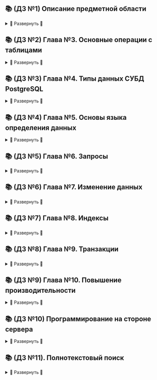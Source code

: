## 📚 (ДЗ №1) Описание предметной области 
<details>
<summary>🔽 Развернуть 🔽</summary>

### **Постановка задачи**

Подумать над выбором предметной области для выполнения финальной (экзаменационной) работы. Выбирайте предметную область, которая вам интересна и в которой вы разбираетесь или хотите разобраться.

Сделать краткое описание выбранной предметной области (1-2 страницы). Если описание получится более объемным, не беда. Ведь это описание затем войдет в финальный отчет.

Попытаться сформулировать требования к будущей базе данных.

### **Описание контекста работы**

**MAI STORE** - официальный интернет-магазин Московского авиационного института (МАИ). Маркетплейс реализует разработку дизайна и продажу фирменных товаров МАИ (мерча).

Производители мерча создали линейки продукции, подходящие совершенно разным людям, но все они безусловно объединены духом традиций МАИ. На сегодняшний день маркетплейсом выпущено уже 6 уникальных коллекций товаров, в том числе коллекция Priority, разработанная совместно с брендом Henderson. Основная целевая аудитория интернет-магазина - аббитуриенты, студенты, выпускники и преподаватели университета. 

**Автоматизированная информационная система для учета товаров интернет-магазина MAI STORE (АИС «MAI STORE»)** — это прикладное программное обеспечение, предназначенное для помощи сотрудникам интернет-магазина «MAI STORE» производить автоматическое внесение, редактирование и поиск информации о товарах, поставщиках, складах, производителях и поставщиков. 


Актуальность разработки системы определяется необходимостью автоматического хранения, вывода, изменения и удаления информации о товарах, продажи которых реализуются в интернет-магазине.  Наличие подобной системы дает возможность оперировать с имеющиеся информацией пользователям (сотрудникам интернет магазине), не владеющим технологиями и спецификой работы с базами данных.

Цели создания ИС «MAI STORE» можно представить в следующем виде:
1.	Обеспечение единой базы хранения информации о товарах в интернет-магазине «MAI STORE»;
2.	Оптимизация обработки сведений о товарах интернет-магазина «MAI STORE».

Для выполнения поставленных целей необходимо решить следующие задачи:
1.	Произвести анализ предметной области разрабатываемой системы. Под предметной областью будем понимать функционирование склада интернет-магазина.
2.	Спроектировать базу данных и отношения между сущностями в ней.
3.	Разработать дизайн пользовательского интерфейса.
4.	Реализовать подсистемы ввода, вывода данных, редактирования, учета данных, предусматривающих интерфейс работы пользователя с ними.

### **Описание предметной области: склад интернет-магазина**

**Интернет-магазин** – сайт, торгующий товарами в сети Интернет. Позволяет пользователям сформировать заказ на покупку, выбрать способ оплаты и доставки заказов в сети интернет.  Совокупность отобранных товаров, способ оплаты и доставки представляют собой законченный заказ, который оформляется на сайте путем сообщения минимально необходимой информации о покупателе. Информация о покупателе может храниться в базе данных магазина если бизнес-модель магазина рассчитана на повторные покупки, или же отправляться разово. В интернет-магазинах, рассчитанных на повторные покупки, также ведется отслеживание возвратов посетителя и история покупок. Часто при оформлении заказа предусматривается возможность сообщить некоторые дополнительные пожелания от покупателя продавцу.

Как правило, интернет-магазин реализует именно продажу брендовых товаров, некоторые маркетплейсы также берут на себя функцию разработки дизайна продукции. Для производства продукции юридическое лицо, представляющее интернет-магазин, заключает договор с производителями.  Под **производителями** понимаются юридические лица, осуществляющие производство продукции по заказам от клиентов.

Когда товар произведен, его необходимо доставить от места производства на склад интернет-магазина. Операцию транспортной перевозки осуществляют **поставщики** – юридические лица, реализующие функцию доставки товаров с производства на склад заказчика. 

**Склад** - помещение или группа помещений, закрепленных за юридическим лицом, представляющим интернет-магазин, в виде договора аренды или покупки, предназначенное для хранения товара.

На складе происходит движение материальных и информационных потоков. Первые представлены движением товара от производителя на склад или со склада к покупателям, а информационные потоки представлены документацией, необходимой для этих операций. 
Единицей операции перемещения товара является **поставка**. В процессе реализации поставки склад принимает и складирует готовую продукцию, эта операция сопровождается формированием юридическим документом, именнуемым **приходной накладной.**

Нужды сотрудников интернет-магазина в складском, торговом, бухгалтерском и налоговом учете должны поддерживаться невидимой посетителям частью интернет-магазина — бэк-офисом. В рамках бэк-офиса требуется вести учет поступающих и списываемых с хранения товаров, поставщиков и производителей, формировать накладные, а также производить операции добавления, редактирования и поиска информации о поступающих товарах, их производителях, поставщиках, складах и поставках. Для реализации этих функций необходимо наличие специализированной базы данных (БД). 

Из приведенного описания можно сделать вывод, что база данных склада интернет-магазина должна содержать следующие сущности:
* Производители
* Поставщики
* Поставки
* Товары (характеристики товара)
* Наличие товаров 
* Склады

Экономически и эргономически эффективной практикой создания интернет-магазинов является применение специализированных **информационных систем учета**, которые берут на себя реализацию операций с базой данных и управления материальными и информационными потоками в виде пользовательского интерфейса. 

Конечными пользователями информационной системы являются сотрудники, которые относятся к категории пользователей неосведомлённых в вопросах ведения, администрирования баз данных и поддержании их в актуальном состоянии. Пользователю таких систем должны быть предоставлены удобные интерфейсы взаимодействия с данными обо всех упомянутых ранее сущностях.

Для формирования требований к описанной базе данных и информационной системе в целом используем методологию описания прецедентов, которая заключается в описании и анализе типичных процессов, происходящих в рамках предметной области.

### **Список прецедентов**
На основе исследования предметной области можно выделить следующий список прецедентов:
o	Внесение информации о сущностях в базу данных
o	Редактирование информации о сущностях
o	Удаление информации о сущностях
o	Поиск информации о сущностях по заданным пользователем параметрам
o	Сортировка выводимой информации о сущностях по заданным пользователем параметрам

Приведем описание полученных прецедентов.

### **Описание прецедентов**

| Имя прецедента | **Внесение информации о сущностях в базу данных** |
| --- | --- |
| Исполнители | Сотрудник интернет-магазина |
| Описание | **Основной поток:** пользователь делает попытку добавить информацию об объекте (товаре, поставщике, поставке, складе, производителе) с помощью кнопку «Добавить» в отведенном для работы с определенной сущностью окне. Система открывает диалоговое окно для добавления объекта соответствующей сущности.Пользователь вводит обязательные и необязательные атрибуты объекта. После чего он нажимает кнопку «OK» для подтверждения операции добавления объекта в базу данных. <p>**Альтернативный поток:** если пользователь попытается добавить информацию о уже существующем объекте – выводится соответствующая ошибка. Если пользователь при добавлении информации об объекте не указывает его обязательные атрибуты – выводится соответствующее предупреждение об ошибке. </p>|
| Предусловия | Пользователь запустил программу. |
| Постусловия | В случае успешного выполнения операции добавления, будет сделана запись соответствующей добавляемой сущности в таблицу базы данных. |

| Имя прецедента | **Редактирование информации о сущностях в базе данных** |
| --- | --- |
| Исполнители | Сотрудник интернет-магазина |
| Описание | **Основной поток:** пользователь делает попытку изменить информацию об объекте (товаре, поставщике, поставке, складе, производителе) с помощью кнопку «Изменить» в отведенном для работы с определенной сущностью окне. Система определяет идентификатор записи, которая подлежит изменению и открывает диалоговое окно для изменения объекта соответствующей сущности. Пользователю выводится форма с текущими атрибутами объекта, которые он изменяет с помощью графического интерфейса. После чего он нажимает кнопку «OK» для подтверждения операции изменения объекта в базу данных. <p>**Альтернативный поток:** если измененная пользователем информация об объекте дублируется в базе данных - выводится соответствующая ошибка.Если пользователь при изменении информации об объекте не указывает его обязательные атрибуты – выводится соответствующее предупреждение об ошибке. </p>|
| Предусловия | Пользователь запустил программу. |
| Постусловия | В случае успешного выполнения операции изменения, будет обновлена запись соответствующей изменяемой сущности в таблице базы данных. |

| Имя прецедента | **Удаление информации о сущностях в базе данных** |
| --- | --- |
| Исполнители | Сотрудник интернет-магазина |
| Описание | **Основной поток:** пользователь делает попытку удалить информацию об объекте (товаре, поставщике, поставке, складе, производителе) с помощью кнопку «Удалить» в отведенном для работы с определенной сущностью окне. Система определяет идентификатор записи, которая подлежит удалению. Пользователю выводится предупредительное диалоговое окно для попытки удаления. После чего нажимает кнопку «OK» для подтверждения операции удаления объекта из базы данных. <p> **Альтернативный поток:** если удаляемая пользователем запись в базе данных принадлежит имеет ссылку на внешнюю дочернюю таблицу, то удаление записи является невозможным без предварительного удаления соответствующей записи в дочерней таблице – выводится соответствующее предупреждение об ошибке </p>|
| Предусловия | Пользователь запустил программу. |
| Постусловия | В случае успешного выполнения операции удаления, будет удалена запись соответствующей удаляемой сущности в таблице базы данных. |

| Имя прецедента | **Сортировка информации о сущностях в базе данных** |
| --- | --- |
| Исполнители | Сотрудник интернет-магазина |
| Описание | **Основной поток:** пользователь делает попытку сортировать информацию об объектах (товарах, поставщиках, поставках, складах, производителях) с помощью кнопку «Сортировать» в отведенном для работы с определенной сущностью окне. Для сортировки пользовать выбирает критерий сортировки – столбец таблицы. Система определяет заданный критерий и производит сортировку по нему и выводит отсортированную информацию в табличном представлении. <p> **Альтернативный поток:** отсутствует. |
| Предусловия | Пользователь запустил программу. Пользователь выбрал критерий сортировки – столбец таблицы, подлежащей сортировке. |
| Постусловия | В случае успешного выполнения операции сортировки исходная таблица сортируемой сущности будет отсортирована по заданному пользователем критерию. |

| Имя прецедента | **Поиск информации о сущностях в базе данных** |
| --- | --- |
| Исполнители | Сотрудник интернет-магазина |
| Описание | **Основной поток:** пользователь делает попытку поиска информации об объектах (товарах, поставщиках, поставках, складах, производителях) с помощью кнопку «Поиск» в отведенном для работы с определенной сущностью окне. Для поиска пользовать выбирает критерий поиска – столбец таблицы и вводим искомое значение в специально отведенном поле. Система определяет заданный критерий и производит поиск по полному совпадению в случае, если указанный критерий является числовым, и полному и частичному совпадению в случае, если указанный критерий является текстовым. Система выводит найденную информацию <p> **Альтернативный поток:** в случае отсутствия искомой информации система выводит пользователю пустую таблицу. </p>|
| Предусловия | Пользователь запустил программу. Пользователь выбрал критерий поиска – столбец таблицы, по которому будет производиться поиск. Пользователь указал искомое значение столбца, на основе которого будет производится поиск по полному или частичному совпадению |
| Постусловия | В случае успешного выполнения операции поиска исходная таблица фильтруемой сущности будет изменена на таблицу, содержащую только те записи, которые удовлетворяют условию полного или частичного совпадения с заданным пользователем значением. |

### **Концептуальная модель**
На основе описанния предметной области и прецедентов формируется первоначальная концептуальная модель предметной области:

<center> <img src=./images/концептуальная_модель_(V1).jpeg height=500, width=600> </center>


</details>

## 📚 (ДЗ №2) Глава №3. Основные операции с таблицами
<details>
<summary>🔽 Развернуть 🔽</summary>

### **Задание 1.**

Дан запрос:

```SQL
INSERT INTO aircrafts
VALUES ( 'SU9', 'Sukhoi SuperJet-100', 3000 );
```

Запрос выполняется с ошибкой:
```
ОШИБКА: повторяющееся значение ключа нарушает ограничение
уникальности "aircrafts_pkey"
ПОДРОБНОСТИ: Ключ "(aircraft_code)=(SU9)" уже существует.
```
Подумайте, почему появилось сообщение. 

>**Ответ:**
указанная операция не выполниться, так как атрибут `aircraft_code` в таблице `aircrafts`  является первичным ключем и по определению должен быть уникальным. Строка с индексом 'SU9' уже содержиться в таблице.

### **Задание 2.**

Самостоятельно напишите команду для выборки всех строк из таблицы aircrafts, чтобы строки были упорядочены по убыванию значения атрибута «Максимальная дальность полета, км» (range).

>**Ответ:** команда для выборки всех строк из таблицы `aircraft` с сортировкой по убыванию относительно атрибута range:
```SQL 
SELECT * 
  FROM bookingaircrafts 
  ORDER BY aircraft_code DESC;
```
**Результат запроса:**
```
 aircraft_code |        model        | range 
---------------+---------------------+-------
 SU9           | Sukhoi SuperJet-100 |  3500
 CR2           | Bombardier CRJ-200  |  2700
 CN1           | Cessna 208 Caravan  |  1200
 773           | Boeing 777-300      | 11100
 763           | Boeing 767-300      |  7900
 733           | Boeing 737-300      |  4200
 321           | Airbus A321-200     |  5600
 320           | Airbus A320-200     |  5700
 319           | Airbus A319-100     |  6700
```

### **Задание 3.**

Самостоятельно напишите команду UPDATE полностью, при
этом не забудьте, что увеличить дальность полета нужно только у одной модели — Sukhoi SuperJet, поэтому необходимо использовать условие WHERE. Затем с помощью команды SELECT проверьте полученный результат.

> Ответ: команда для увеличения значения `range` в два раза у модели `Sukhoi SuperJet-100` следующая:
```SQL 
UPDATE aircrafts SET range = range * 2
WHERE model = 'Sukhoi SuperJet-100';

SELECT range 
  FROM aircrafts 
 WHERE model = 'Sukhoi SuperJet-100';
```

### **Задание 4.**

Самостоятельно смоделируйте описанную ситуацию, подобрав условие, которому гарантированно не соответствует ни одна строка в таблице «Самолеты» (aircrafts).

> **Ответ:** пример SQL запроса на данной БД который не удалит не одной строки в таблице:
```SQL 
DELETE FROM aircrafts WHERE range < 0;
```
</details>

## 📚 (ДЗ №3) Глава №4. Типы данных СУБД PostgreSQL ##

<details>
<summary>🔽 Развернуть 🔽</summary>

### **Задание 2.**

> **Ответ:** создадим таблицу test_numetic и заполним ее числами numeric с различной точностью:

```SQL 
CREATE TABLE test_numeric( 
    measurement numeric,
    description text
);

INSERT INTO test_numeric 
VALUES (1234567890.0987654321, 'Точность 20 знаков, масштаб 10 знаков'),
       (1.5, 'Точность 2 знака, масштаб 1 знак' ),
       (0.12345678901234567890, 'Точность 21 знак, масштаб 20 знаков'),
       (1234567890, 'Точность 10 знаков, масштаб 0 знаков (целое число)');

SELECT * 
  FROM test_numeric;

DROP TABLE test_numeric;
```

**Результат запроса:**
```
      measurement       |                    description                     
------------------------+----------------------------------------------------
  1234567890.0987654321 | Точность 20 знаков, масштаб 10 знаков
                    1.5 | Точность 2 знака, масштаб 1 знак
 0.12345678901234567890 | Точность 21 знак, масштаб 20 знаков
             1234567890 | Точность 10 знаков, масштаб 0 знаков (целое число)

```

### **Задание 4.**

> **Ответ:** посмотрим поведение PostgreSQL на верхних границах допустимых значений типов real и double precision

```SQL
/* Границы типа double precision 1E-307 до 1E+308 с точностью 15. Для очень больших (на границе) принимается в расчет только первые 16 старших десятичных разрядов */

SELECT '1e+308'::double precision + '1e+89'::double precision = '1e+308'::double precision; 

-- True
-- В данном случае 17 старший разряд обрезается, поэтому числа считаются равными 

/* У типа real границы следующие 1E-37 до 1E+37, а точность 6 на них поведение идентично типу double precision */

SELECT '1e+38'::real + '1e+31'::real = '1e+38'::real; 

-- False 
-- В данном случае старший десятичный разряд  учитывается следовательно числа не равны

SELECT '1e+38'::real + '1e+30'::real = '1e+38'::real; 

-- True
-- В данном случае вторая единица не учитывается, поэтому числа будут считаться равными
```

### **Задание 8.**

> **Ответ:** создадим таблицу test_serial и поупражняемся в работе со столбцом типа series, являющимся первичным ключом.

```SQL 
CREATE TABLE test_serial( 
    PRIMARY KEY (id),

    id serial,
    name text    
);

INSERT INTO test_serial (name) 
VALUES ('Вишневая'); 
-- Для данной записи будет присвоено id=1, для следующего id=2
INSERT INTO test_serial (id, name) 
VALUES ( 2, 'Прохладная' ); 
-- В данном случае мы явным образом указываем id, при этом обновление последовательности для id не происходит, поэтому при добавлении следующей записи id по прежнему 2, что нарушает условие уникальности первичного ключа
INSERT INTO test_serial (name) 
VALUES ('Грушевая'); 
-- Ошибка, так как запись с id=2 уже существует, однако последовательность serial уже обновилась (обновление последовательности происходит раньше, чем проверка условия уникальности первичного ключа)
INSERT INTO test_serial (name) 
VALUES ('Грушевая'); 
-- Запрос выполняется успешно, так как последовательность обновилось несмотря на ошибку при прошлом запросе. Текущее значение последовательность id=3.
INSERT INTO test_serial (name) 
VALUES ('Зеленая'); 
--Запрос выполняется успешно. Текущий id=4.
DELETE 
  FROM test_serial 
 WHERE id = 4; 
--Удаляем строку с id=4, однако значение последовательности при этом остается неизменным.
INSERT INTO test_serial (name) 
VALUES ('Луговая'); 
-- Запрос выполняется успешно. Запись добавлена с id=5. 

SELECT * 
  FROM test_serial; 

DROP TABLE test_serial;
```

**Результат запроса:**
```
 id |    name    
----+------------
  1 | Вишневая
  2 | Прохладная
  3 | Грушевая
  5 | Луговая
```

### **Задание 12.**

>**Ответ:** поэкспериментируем с форматом даты в PostgreSQL (параметр datestyle) - используем традиционный стиль и региональный стиль German.

```SQL 
-- Запрос для установки формата в традиционный стиль
SET datestyle TO DEFAULT; 

-- Результат: 17.12.1997
SELECT '17.12.1997'::date; 


-- Ошибка так как вторым значением по формату даты DMY является месяц
SELECT '12.17.1997'::date; 

/*
Поменяем формат даты на 'German, MDY' и теперь данный запрос успешно выполниться
*/


-- Запрос для установки формата в региональный стиль
SET datestyle TO 'German, MDY'; 


-- Результат: 17.12.1997
SELECT '12.17.1997'::date; 


/* В качестве эксперимента повторим то же самое с форматом даты SQL*/

SET datestyle TO 'SQL, DMY';

-- Результат: 17/12/1997
SELECT '17/12/1997'::date; 

-- Ошибка
SELECT '12/17/1997'::date; 

-- Изменим формат даты SQL
SET datestyle TO 'SQL, MDY';

-- Теперь запрос отрабатывает без ошибок
SELECT '12/17/1997'::date; 

```

### **Задание 15.**

> **Ответ:** поэкспериментируем с форматированием метки времени в строку с помощью функции to_char:

```SQL 
-- Вывод в формате 'минута:секунда' (например, 47:29)
SELECT to_char(current_timestamp, 'mi:ss'); 
-- Вывод в формате 'номер дня в месяце' (например, 12)
SELECT to_char(current_timestamp, 'dd'); 
-- Вывод текущей даты в численном формате 'год-месяц-день' (например, 2022-10-12)
SELECT to_char(current_timestamp, 'yyyy-mm-dd'); 
-- Вывод текущей даты в численном формате 'год-месяц-день:число секунд с начала суток' (например, 2022-10-12:75005)
SELECT to_char( current_timestamp, 'yyyy-mm-dd:SSSS' );
-- Вывод текущей даты в численном формате 'год месяц(текстом) день' (например, 2022 OCTOBER 12)
SELECT to_char( current_timestamp, 'yyyy MONTHdd' ); 
```

### **Задание 21.**

> **Ответ:**: при добавлении интервала PostgreSQL учитывает различное число дней в месяцах, так, например, при добавлении к дате, соответствующей концу какого либо месяца, СУБД автоматически просматривает число дней в следующем месяце и, в случае если оно меньше, то в качестве результата запроса используется последнее число следующего месяца. Проверим это на примерах.

```SQL
/* Добавляем интервал в 1 месяц к 31 января. Февраль в 2016 году содержит 29 дней, поэтому результатом запроса является 29 февраля 2016 года.*/
SELECT to_char(('2016-01-31'::date + '1 mon'::interval) :: timestamp,   'yyyy-mm-dd') AS new_date;
```
**Результат запроса**:
```
      new_date       
---------------------
 2016-02-29 00:00:00
```

```SQL

/* Добавляем интервал в 1 месяц к 29 февраля. По итогу запроса должны получить дату 29 марта 2016 года.*/
SELECT to_char(('2016-02-29'::date + '1 mon'::interval) :: timestamp,   'yyyy-mm-dd') AS new_date;
```

**Результат запроса:**
```
      new_date       
---------------------
 2016-03-29 00:00:00
(1 row) */
```

### **Задание 30.**

> **Ответ:** поэкспериментируем с типом данных boolean и проверим достимые значения столбца этого типа на примере таблицы test_bool.

```SQL
CREATE TABLE test_bool( 
    a boolean,
    b text
);

/*  Допустимые boolean значения: 
      TRUE, true, 't', 'true', 'y', 'yes', 'on', '1'
      FALSE, false, 'f', 'false', 'n', 'no', 'off', '0'
*/

-- Запрос корректен: TRUE является ключевым словом типа boolean
INSERT INTO test_bool 
VALUES (TRUE, 'yes'); 

-- Запрос некорректен: токен yes не зарезервирован под boolean
INSERT INTO test_bool 
VALUES (yes, 'yes'); 

-- Запрос корректен: второй аргумент неявным образом преобразуется в строку
INSERT INTO test_bool 
VALUES ('yes', true); 

-- Запрос корректен: строка 'yes' зарезервирована под тип boolearn и неявным образом преобразуется в true, в свою очередь TRUE неявным образом преобразуется в строку
INSERT INTO test_bool 
VALUES ('yes', TRUE); 

-- Запрос корректен: строка '1' зарезервирована под тип boolearn и неявным образом преобразуется в true
INSERT INTO test_bool 
VALUES ('1', 'true'); 

-- Запрос некорректен: токен 1 не зарезервирован под boolean
INSERT INTO test_bool 
VALUES (1, 'true'); 

-- Запрос корректен: строка 't' зарезервирована под тип boolean и неявным образом преобразуется в true
INSERT INTO test_bool 
VALUES ('t', 'true'); 

-- Запрос некорректен: токен truth не зарезервирован под boolean
INSERT INTO test_bool 
VALUES ('t', truth); 

-- Запрос корректен: true неявным образом преобразуется в строку
INSERT INTO test_bool 
VALUES (true, true); 

-- Запрос корректен: конвертация любого числа, кроме 0, в boolean дает TRUE 
INSERT INTO test_bool 
VALUES (1::boolean, 'true'); 

-- Запрос корректен: аналогично предыдущему
INSERT INTO test_bool 
VALUES (111::boolean, 'true'); 

SELECT * 
  FROM test_bool;


DROP TABLE test_bool;
```

### **Задание 33.**

> **Ответ:** создадим таблицу pilots с полями pilot_name (имя пилота), schedule (раписание полетов) и meal(обеды). При этом столбцы schedule и meal будут является массивом чисел и двумерным тестовым массивом соответственно. Поэкспериментируем в работе с массивами, выполнив несколько запросов на выборку и обновление.

```SQL
CREATE TABLE pilots( 
    pilot_name text,
    schedule integer[],
    meal text[][]
);
/*Добавим строки в созданную таблицу:*/ 

INSERT INTO pilots 
VALUES( 'Ivan', '{ 1, 3, 5, 6, 7 }'::integer[],
        '{ 
            { "сосиска", "макароны", "кофе" }, 
            { "куриное филе", "пюре", "какао" }, 
            { "рагу", "сэндвич с семгой", "морс ягодный" }, 
            { "шарлотка яблочная", "гречка", "компот вишевый" }, 
            { "омлет с овощами", "бекон", "кофе" } 
        }'::text[][]
        ),
        ( 
        'Petr', '{ 1, 2, 5, 7 }'::integer[],
        '{ 
            { "котлета", "каша", "кофе" },
            { "куринная отбивная", "рис", "компот" },
            { "манная каша", "билины с мясом", "компот" },
            { "мясо запеченное", "пюре", "какао" } 
        }'::text[][]
        ),
        ( 
            'Pavel', '{ 2, 5 }'::integer[],
            '{ 
                { "сосиска", "каша", "кофе" },
                { "мясо запеченное", "пюре", "какао" }
            }'::text[][]
        ),
        ( 
            'Boris', '{ 3, 5, 6 }'::integer[],
            '{ 
                { "котлета", "каша", "чай" },
                { "куринная отбивная", "рис", "компот" },
                { "сосиска", "макароны", "кофе" }
            }'::text[][]
        );

SELECT * 
  FROM pilots;
```
**Результат запроса:**
```
 pilot_name |  schedule   |                      meal                                                                                     
 Ivan       | {1,3,5,6,7} | {{сосиска,макароны,кофе},
                            {"куриное филе",пюре,какао},
                            {рагу,"сэндвич с семгой","морс ягодный"},
                            {"шарлотка яблочная",гречка,"компот вишевый"},
                            {"омлет с овощами",бекон,кофе}}
 Petr       | {1,2,5,7}   | {{котлета,каша,кофе},
                            {"куринная отбивная",рис,компот},
                            {"манная каша","билины с мясом",компот},
                            {"мясо запеченное",пюре,какао}}
 Pavel      | {2,5}       | {{сосиска,каша,кофе},
                            {"мясо запеченное",пюре,какао}}
 Boris      | {3,5,6}     | {{котлета,каша,чай},
                            {"куринная отбивная",рис,компот},
                            {сосиска,макароны,кофе}}
```

Выведем имена пилотов которые в первый день их работы едят макароны или рис:

```SQL
SELECT pilot_name, meal
  FROM pilots 
 WHERE meal[1][1] IN('макароны','рис') 
    OR meal[1][2] IN('макароны','рис') 
    OR meal[1][3] IN('макароны','рис');
```
**Результат запроса:**
```
 pilot_name |                               meal                                                                                     
 Ivan       | {{сосиска,макароны,кофе},
                {"куриное филе",пюре,какао},
                {рагу,"сэндвич с семгой","морс ягодный"},
                {"шарлотка яблочная",гречка,"компот вишевый"},
                {"омлет с овощами",бекон,кофе}}
```

Изменим расписание полетов пилота Boris и его меню в первый день работы:

```SQL
UPDATE pilots 
   SET schedule[1] = 2, 
       meal[1][:] = '{"груша", "куриная грудка", "чай"}' :: text[]
 WHERE pilot_name='Boris';

SELECT * 
  FROM pilots 
 WHERE pilot_name='Boris';


DROP TABLE pilots;
```

**Результат запроса:**

```
 pilot_name | schedule |           meal                                           
 Boris      | {2,5,6}  | {{груша,"куриная грудка",чай},
                          {"куринная отбивная",рис,компот},
                          {сосиска,макароны,кофе}}
```

### **Задание 35.**

> **Ответ:** продемонстрируем функции для работы с JSON в PostreSQL из [документации](https://postgrespro.ru/docs/postgrespro/9.6/functions-json).

```SQL

/* Функция to_json() преобразует типы PostgreSQL в строку json*/
SELECT to_json('Hello world!'::text); 
/* 
       to_json       
---------------------
 "Hello world!"
(1 row)*/

SELECT to_json('{"sports": "хоккей", "trips": 5 }'::text); 
/* 
       to_json       
---------------------
 "{\"sports\": \"хоккей\", \"trips\": 5 }"
*/

/*Функция json_build_object() предназначена для построения json строки из кортежа формата (ключ_1, значение_1, ключ_2, значение_2,..., ключ_n, значение_n)*/
SELECT json_build_object('sports', 'хоккей', 'trips', 25); 
/* 
   json_build_object    
------------------------
 {"sports":"хоккей","trips":25}
*/

/* Функция json_object_keys() предназначена для получения ключей JSON строки */
SELECT json_object_keys('{"apple": 150, "banana": 25, "pineapple": 10}'); 
/*
 json_object_keys 
------------------
 apple
 banana
 pineapple
*/
```
</details>

## 📚 (ДЗ №4) Глава №5. Основы языка определения данных ##
<details>
<summary> 🔽 Развернуть 🔽 </summary>

Приведем запросы для создания таблиц "Студенты" (students) и "Успеваемость" (progress) , с которыми мы будем работать при выполнении заданий:

```SQL
/* Создаем таблицу для хранения данных о студентах students */
CREATE TABLE students( 
    PRIMARY KEY (record_book),

    record_book numeric(5) NOT NULL, -- номер зачетной книжки
    name        text       NOT NULL, -- ФИО студента
    doc_ser     numeric(4),          -- серия документа
    doc_num     numeric(6)           -- номер документа
);

/*Создаем таблицу для хранения данных об успеваемости студентов progress */
CREATE TABLE progress(
    FOREIGN KEY (record_book) 
     REFERENCES students (record_book)
      ON DELETE CASCADE
      ON UPDATE CASCADE 

    record_book numeric(5) NOT NULL, -- номер зачетной книжки
    subject     text       NOT NULL, -- название предмета 
    acad_year   text       NOT NULL, -- академический год
    term        numeric(1) NOT NULL  -- номера семестра
        CHECK  (term = 1 OR term = 2),
    mark        numeric(1) NOT NULL  -- оценка 
        CHECK (mark >= 2 AND mark <= 5) DEFAULT 5,
);
```


### **Задание 2.**

> **Ответ:** Посмотрим, какие ограничения уже наложены на атрибуты таблицы «Успеваемость» (progress). 

```
edu=# \d progress 

                             Таблица "public.progress"
   Столбец   |     Тип      | Правило сортировки | Допустимость NULL | По умолчанию 
-------------+--------------+--------------------+-------------------+--------------
 record_book | numeric(5,0) |                    | not null          | 
 subject     | text         |                    | not null          | 
 acad_year   | text         |                    | not null          | 
 term        | numeric(1,0) |                    | not null          | 
 mark        | numeric(1,0) |                    | not null          | 5
Ограничения-проверки:
    "progress_mark_check" CHECK (mark >= 2::numeric AND mark <= 5::numeric)
    "progress_term_check" CHECK (term = 1::numeric OR term = 2::numeric)
Ограничения внешнего ключа:
    "progress_record_book_fkey" FOREIGN KEY (record_book) REFERENCES students(record_book) ON UPDATE CASCADE ON DELETE CASCADE
```

Добавим в таблицу progress еще один атрибут — «Форма проверки знаний» (test_form), который можетпринимать только два значения: «экзамен» или «зачет». Тогда набор допустимых значений атрибута «Оценка» (mark) будет зависеть от того, экзамен или зачет предусмотрены по данной дисциплине. Если предусмотрен экзамен, тогда
допускаются значения 3, 4, 5, если зачет — тогда 0 (не зачтено) или 1 (зачтено).

```SQL
-- Добавим в таблицу progress колонку test_form
ALTER TABLE progress
 ADD COLUMN test_form text; 

-- А также дополнительное условие  
ALTER TABLE progress                         
  ADD CHECK ((test_form = 'экзамен' AND mark IN (3,4,5))
              OR 
             (test_form = 'зачет' AND mark IN (0, 1))
);
```

Проверим, как будет работать новое ограничение в модифицированной таблице progress. Для этого выполним команды INSERT, как удовлетворяющие
ограничению, так и нарушающие его.

```SQL
-- Добавим данные
INSERT INTO students 
     VALUES (24014, 'Rysistov A.V', 4524, 153335);
SELECT * FROM students;
-
-- Запись с экзаменом добавляется корректно 
INSERT INTO progress 
     VALUES (24014, 'Математический анализ', '2022-2023', 1, 5, 'экзамен'); 
SELECT * FROM progress;

/* Запись с зачетом добавляется с ошибкой, так как срабатывает проверка progress_mark_check, которое мы создавали при инициализации таблицы*/ 

INSERT INTO progress 
     VALUES (24014, 'Психология', '2021-2022', 1, 1, 'зачет'); 
/* ERROR:  new row for relation "progress" violates check constraint "progress_mark_check"*/

-- Удалим проверку progress_mark_check, так как ее полностью покрывает проверка test_form

ALTER TABLE     progress 
DROP CONSTRAINT progress_mark_check;

-- Произведем добавление данных повторно, чтобы удостовериться в том, что запрос отработает корректно

INSERT INTO progress 
     VALUES (24014, 'Психология', '2021-2022', 1, 1, 'зачет'); 
SELECT * FROM progress;
```

Добавим новое ограничение в таблицу progress на атрибут acad_year (академический год). Ограничим возможные значения столбца acad_year: теперь значения из этого столбца должны представлять собой два учебных года, написанных через дефис, причем возможные значения года лежат в диапазоне от 2000 до 2099 года включительно.

```SQL
-- Добавляем заявленную проверку
ALTER TABLE progress 
  ADD CHECK (acad_year ~ $$^20[0-9]{2}\-20[0-9]{2}$$); 

-- Протестируем установленное ограничение, добавив в таблицу корректные и некорректные примеры:
-- Корректный пример значения столбца acad_year:
INSERT INTO progress 
     VALUES (24014, 'Проектирование баз данных', '2021-2022', 1, 5, 'экзамен'); 
SELECT * FROM progress;

-- Некорректный пример значения столбца acad_year:
INSERT INTO progress 
    VALUES (24014, 'Управление IT-проектами', '2021--2022', 1, 1, 'зачет');
SELECT * FROM progress;
/*ERROR:  new row for relation "progress" violates check constraint "progress_acad_year_check"*/
```
Добавленное ограничение работает корректно. 


### **Задание 9.**

В таблице «Студенты» (students) есть текстовый атрибут name, на который наложено ограничение NOT NULL. Проверим, что будет, если при вводе новой строки в эту таблицу дать атрибуту name в качестве значения пустую строку.

```SQL
/* При добавлении пустых строчек в колонках типа text NOT NULL никаких ошибок не возникает 

Следующий запрос выполнится без ошибок и строка будет добавлена в таблицу:*/

INSERT INTO students 
     VALUES (83515, ' ', 5353, 98373); 
```

Исправим это, добавив ограничение на имя студента. 

```SQL
-- Удалим все записи из таблицы students, в которых имя является пустой строкой
DELETE * 
  FROM students 
 WHERE TRIM(name) = ''; 
-- Добавим новую проверку в таблицу
ALTER TABLE students 
  ADD CHECK (TRIM(name) <> '');

-- Попробуем произвести вставку. Теперь запрос выполнится с ошибкой.
INSERT INTO students 
     VALUES (83515, ' ', 5353, 98373);  
```

> Отметим, что такими же "слабыми местами" обладает и таблица progress, в которой также есть текстовые поля. Исправим этот недостаток, наложив ограничение на текстовые столбцы таблицы progress

```SQL
ALTER TABLE progress 
  ADD CHECK (TRIM(subject) <> '');
  ADD CHECK (TRIM(acad_year) <> '');
```

### **Задание 17.**
Подумаем, какие представления было бы целесообразно создать для нашей базы данных «Авиаперевозки». Необходимо учесть наличие различных групп пользователей, например: пилоты, диспетчеры, пассажиры, кассиры. Создайте представления и проверьте их в работе.

Создадим представление с вылетами из Москвы. Представление будет содержать следующие столбцы:
* номер рейса (flight_no);
* город отправления (departure_city)
* аэропорт отправления (departure_airport);
* город отправления (arrival_city)
* аэропорт прибытия (arrival_airport);
* время вылета по расписанию (scheduled_departure) 
* время посадки по расписанию (scheduled_arrival) 
* статус рейса (status)
* код самолета (aircraft_code)
* реальное время отправления (actual_departure)
* реальное время посадки (actual_arrival)

```SQL
CREATE OR REPLACE VIEW flights_from_Moscow AS 
    SELECT 
        temp.flight_no, 
        temp.departure_city,
        temp.departure_airport,
        aa.city as arrival_city,
        aa.airport_name as arrival_airport,        
        temp.scheduled_departure, 
        temp.scheduled_arrival, 
        temp.status, 
        temp.aircraft_code, 
        temp.actual_departure, 
        temp.actual_arrival 
      FROM (
        SELECT 
            f.flight_no, 
            a.airport_name as departure_airport, 
            f.arrival_airport, 
            a.city as departure_city,
            f.scheduled_departure, 
            f.scheduled_arrival, 
            f.status, 
            f.aircraft_code, 
            f.actual_departure, 
            f.actual_arrival 
          FROM 
            bookings.flights as f
                LEFT JOIN bookings.airports as a
                       ON f.departure_airport = a.airport_code
         WHERE a.city = 'Москва' 
    ) as temp
        LEFT JOIN bookings.airports as aa
            ON temp.arrival_airport = aa.airport_code;
```
Проверим полученное представление в действии. Выполним несколько запросов:

```SQL
-- Выберем первые 10 строк представления. Для экономии размера выводимой таблицы ограничим количество столбцов

SELECT flight_no,  departure_city, departure_airport, arrival_city, arrival_airport
FROM flights_from_Moscow
LIMIT 10;
```

**Результат запроса:**
```
 flight_no | departure_city | departure_airport |  arrival_city   | arrival_airport 
-----------+----------------+-------------------+-----------------+-----------------
 PG0405    | Москва         | Домодедово        | Санкт-Петербург | Пулково
 PG0404    | Москва         | Домодедово        | Санкт-Петербург | Пулково
 PG0405    | Москва         | Домодедово        | Санкт-Петербург | Пулково
 PG0402    | Москва         | Домодедово        | Санкт-Петербург | Пулково
 PG0405    | Москва         | Домодедово        | Санкт-Петербург | Пулково
 PG0404    | Москва         | Домодедово        | Санкт-Петербург | Пулково
 PG0403    | Москва         | Домодедово        | Санкт-Петербург | Пулково
 PG0402    | Москва         | Домодедово        | Санкт-Петербург | Пулково
 PG0405    | Москва         | Домодедово        | Санкт-Петербург | Пулково
 PG0402    | Москва         | Домодедово        | Санкт-Петербург | Пулково
```

Посчитаем количество рейсов из Москвы в Санкт-Петербург:

``` SQL
SELECT count(*)
  FROM flights_from_Moscow
 WHERE departure_city = 'Москва' AND arrival_city = 'Санкт-Петербург'

-- 732
```

Посчитаем количество вылетов из каждого московского аэропорта

```SQL
SELECT   count(*), departure_airport 
  FROM   flights_from_Moscow 
GROUP BY departure_airport;
```
**Результат запроса:**
```
 count | depature_airport 
-------+------------------
  1719 | Внуково
  2981 | Шереметьево
  3217 | Домодедово
```

### **Задание 18.**

Подумаем, какие еще таблицы было бы целесообразно дополнить столбцами типа json/jsonb. Вспомните, что, например, в таблице «Билеты» (tickets) уже есть столбец такого типа — contact_data. Выполните модификации таблиц и измените в них одну-две строки для проверки правильности ваших решений.

Добавим в таблицу bookings в качестве json поля  информамцию о периоде действия брони: начало действия брони и ее окончание

```SQL
-- Добавляем столбец booking_period в таблицу bookings
ALTER TABLE bookings.bookings 
 ADD COLUMN booking_period jsonb;

-- Обновим одну из строк таблицы:
UPDATE bookings.bookings
   SET booking_period = '{"booking_start": "06.10.2020", 
                          "booking_end": "16.10.2020"}'
 WHERE book_ref='000181';


SELECT * 
  FROM bookings.bookings 
 WHERE book_ref='000181';
```

**Результат запроса:**
```
 book_ref |       book_date        | total_amount |   booking_period
----------+------------------------+--------------+-------------------------------------------------------------
 000181   | 2016-10-08 12:28:00+03 |    131800.00 | {"booking_end": "16.10.2020", "booking_start": "06.10.2020"}
```
</details>

## 📚 (ДЗ №5) Глава №6. Запросы ##
<details>
<summary> 🔽 Развернуть 🔽 </summary>
Глава 6 (упражнения 2, 7, 9, 13, 19, 21, 23)

### **Задание 2.**

Этот запрос выбирает из таблицы «Билеты» (tickets) всех пассажиров с именами, состоящими из трех букв (в шаблоне присутствуют три символа «_»): 

```SQL
SELECT passenger_name
  FROM tickets
 WHERE passenger_name LIKE '___ %';
```

Предложите шаблон поиска в операторе LIKE для выбора из этой таблицы всех пассажиров с фамилиями, состоящими из пяти букв.

**Решение:**
```SQL
SELECT passenger_name
  FROM tickets
 WHERE passenger_name LIKE '% _____';
```
**Результаты запроса:**
```
passenger_name  
------------------
 ILYA POPOV
 VLADIMIR POPOV
 PAVEL GUSEV
 LEONID ORLOV
 EVGENIY GUSEV
 NIKOLAY FOMIN
 EKATERINA ILINA
 ANTON POPOV
 ARTEM BELOV
 VLADIMIR POPOV
 ALEKSEY ISAEV
 ...
```
Дополнительно подсчитаем количество имен, удовлетворяющих шаблону:
```SQL
SELECT count(passenger_name)
  FROM tickets
 WHERE passenger_name LIKE '% _____';
```
**Результаты запроса:**
```
 count 
-------
 14272
(1 row)
```

### **Задание 7**

Самые крупные самолеты в нашей авиакомпании — это Boeing 777-300. Выяснить, между какими парами городов они летают, поможет запрос: 

```SQL
SELECT DISTINCT departure_city, arrival_city
FROM routes r
     JOIN aircrafts a 
       ON r.aircraft_code = a.aircraft_code
WHERE a.model = 'Boeing 777-300'
ORDER BY 1;
```

Модифицируйте запрос таким образом, чтобы каждая пара городов была выведена только один раз

**Решение**:

```SQL
SELECT DISTINCT r.departure_city, r.arrival_city
FROM routes r
     JOIN routes rr 
       ON r.arrival_city = rr.departure_city
      AND rr.arrival_city = r.departure_city 
      AND r.arrival_city > rr.arrival_city
     JOIN aircrafts a ON r.aircraft_code = a.aircraft_code
WHERE a.model = 'Boeing 777-300'
ORDER BY 1;
```
**Результаты запроса:**
```
 departure_city | arrival_city
----------------+--------------
 Екатеринбург   | Москва
 Москва         | Новосибирск
 Москва         | Пермь
 Москва         | Сочи
(4 rows)
```

### **Задание 9.**

Для ответа на вопрос, сколько рейсов выполняется из Москвы в Санкт-Петербург, можно написать совсем простой запрос: 

```SQL
SELECT count(*)
FROM routes
WHERE departure_city = 'Москва'
AND arrival_city = 'Санкт-Петербург'
```

А с помощью какого запроса можно получить результат в таком виде?
```SQL
 departure_city |  arrival_city   | count
----------------+-----------------+-------
 Москва         | Санкт-Петербург |    12
```

**Решение:**
```SQL
SELECT departure_city, arrival_city, count(*)
  FROM routes
 WHERE departure_city = 'Москва'
   AND arrival_city = 'Санкт-Петербург'
GROUP BY departure_city, arrival_city;
```
**Результаты запроса:**
```
 departure_city |  arrival_city   | count
----------------+-----------------+-------
 Москва         | Санкт-Петербург |    12
(1 rows)
```

### **Задание 13**

Ответить на вопрос о том, каковы максимальные и минимальные цены билетов на все направления, может такой запрос: 

```SQL
SELECT
       f.departure_city,
       f.arrival_city,
       max(tf.amount),
       min(tf.amount)
  FROM flights_v f
       JOIN ticket_flights tf 
         ON f.flight_id = tf.flight_id
GROUP BY 1, 2
ORDER BY 1, 2;
```

А как выявить те направления, на которые не было продано ни одного билета?

**Решение:**

```SQL
SELECT
       f.departure_city,
       f.arrival_city,
       max(tf.amount),
       min(tf.amount)
FROM flights_v f
     LEFT JOIN ticket_flights tf 
            ON f.flight_id = tf.flight_id
GROUP BY 1, 2
ORDER BY 1, 2;
```

**Результаты запроса:**
```
      departure_city      |       arrival_city       |    max    |   min
--------------------------+--------------------------+-----------+----------
 Абакан                   | Архангельск              |           |
 Абакан                   | Грозный                  |           |
 Абакан                   | Кызыл                    |           |
 Абакан                   | Москва                   | 101000.00 | 33700.00
 Абакан                   | Новосибирск              |   5800.00 |  5800.00
 Абакан                   | Томск                    |   4900.00 |  4900.00
 Анадырь                  | Москва                   | 185300.00 | 61800.00
 Анадырь                  | Хабаровск                |  92200.00 | 30700.00
 Анапа                    | Белгород                 |  18900.00 |  6300.00
 Анапа                    | Москва                   |  36600.00 | 12200.00
```

### **Задание 19**

В разделе 6.4 мы использовали рекурсивный алгоритм в общем табличном выражении. Изучите этот пример, чтобы лучше понять работу рекурсивного алгоритма:

```SQL
WITH RECURSIVE ranges (min_sum, max_sum)
  AS (
    VALUES (0, 100000),
           (100000, 200000),
           (200000, 300000)
    UNION ALL
    SELECT min_sum + 100000, max_sum + 100000
    FROM ranges
    WHERE max_sum < ( 
      SELECT max( total_amount ) 
      FROM bookings 
    )
)
SELECT * FROM ranges;
```

#### **Задание 19.1**

Модифицируйте запрос, добавив в него столбец level (можно назвать его и iteration). Этот столбец должен содержать номер текущей итерации, поэтому нужно увеличивать его значение на единицу на каждом шаге. Не забудьте задать начальное значение для добавленного столбца в предложении VALUES.

**Решение:**
```SQL
WITH RECURSIVE ranges (min_sum, max_sum, level)
  AS (
    VALUES (0, 100000, 1),
           (100000, 200000, 1),
           (200000, 300000, 1)
    UNION ALL
    SELECT min_sum + 100000, max_sum + 100000, level + 1
    FROM ranges
    WHERE max_sum < ( 
      SELECT max( total_amount ) 
      FROM bookings 
      )
)
SELECT * FROM ranges;
```
**Результат выполнения запроса:**
```
 min_sum | max_sum | iter
---------+---------+------
       0 |  100000 |    1
  100000 |  200000 |    1
  200000 |  300000 |    1
  100000 |  200000 |    2
  200000 |  300000 |    2
  300000 |  400000 |    2
  200000 |  300000 |    3
  300000 |  400000 |    3
  400000 |  500000 |    3
  300000 |  400000 |    4
  400000 |  500000 |    4
  500000 |  600000 |    4
  400000 |  500000 |    5
  500000 |  600000 |    5
  600000 |  700000 |    5
```

#### **Задание 19.2**

Для завершения экспериментов замените UNION ALL на UNION и выполните запрос. Сравните этот результат с предыдущим, когда мы использовали UNION ALL.

```SQL
WITH RECURSIVE ranges (min_sum, max_sum)
  AS (
    VALUES (0, 100000),
           (100000, 200000),
           (200000, 300000)
    UNION
    SELECT min_sum + 100000, max_sum + 100000
    FROM ranges
    WHERE max_sum < ( 
      SELECT max( total_amount ) 
      FROM bookings 
    )
)
SELECT * FROM ranges;
```

**Результат выполнения запроса:**
```
 min_sum | max_sum
---------+---------
       0 |  100000
  100000 |  200000
  200000 |  300000
  300000 |  400000
  400000 |  500000
  500000 |  600000
  600000 |  700000
  700000 |  800000
  800000 |  900000
  900000 | 1000000
 1000000 | 1100000
 1100000 | 1200000
 1200000 | 1300000
(13 rows)
```

### **Задание 21**

В тексте главы был приведен запрос, выводящий список городов, в которые нет рейсов из Москвы.

```SQL
SELECT DISTINCT a.city
  FROM airports a
 WHERE NOT EXISTS (
          SELECT * FROM routes r
          WHERE r.departure_city = 'Москва'
          AND r.arrival_city = a.city
  )
      AND a.city <> 'Москва'
ORDER BY city;
```

Можно предложить другой вариант, в котором используется одна из операций над множествами строк: объединение, пересечение или разность.
Вместо знака «?» поставьте в приведенном ниже запросе нужное ключевое слово — UNION, INTERSECT или EXCEPT — и обоснуйте ваше решение.

```SQL
SELECT city
FROM airports
WHERE city <> 'Москва'
?
SELECT arrival_city
FROM routes
WHERE departure_city = 'Москва'
ORDER BY city;
```

**Решение:**

Так как нам требуется исключить города, в которых нет рейсов из Москвы, то мы воспользуемся оператором EXCEPT:

```SQL
(SELECT city
  FROM airports
 WHERE city <> 'Москва')
EXCEPT
(SELECT arrival_city
  FROM routes
 WHERE departure_city = 'Москва')
ORDER BY city;
```
Оператор UNION объединил бы в одну таблицу результат выборки всех городов за исключением Москвы и всех городов, в которые прилетают рейсы из Москвы. 

Оператор INTERSECT выдал бы список тех городов, в которые летают рейсы из Москвы.

### **Задание 22**

В тексте главы мы рассматривали такой запрос: получить перечень аэропортов в тех городах, в которых больше одного аэропорта.

```SQL
SELECT 
      aa.city, 
      aa.airport_code, 
      aa.airport_name
FROM (
    SELECT 
          city, 
          count(*)
    FROM airports
    GROUP BY city
    HAVING count(*) > 1
) AS a
JOIN airports AS aa 
  ON a.city = aa.city
ORDER BY aa.city, aa.airport_name;
```

Как вы думаете, обязательно ли наличие функции count в подзапросе в предложении SELECT или можно написать просто `SELECT city FROM airports`?
**Решение:**
> Нет, не обязательно, так как достаточно использовать функцию count() вместе с оператором HAVING. Результаты будут идентичны. Проверим это:

```SQL
SELECT 
      aa.city, 
      aa.airport_code, 
      aa.airport_name
FROM (
    SELECT city
    FROM bookings.airports
    GROUP BY city
    HAVING count(*) > 1
) AS a
JOIN bookings.airports AS aa 
  ON a.city = aa.city
ORDER BY aa.city, aa.airport_name;
```
**Результаты запроса:**
```
   city       | airport_code |    airport_name
--------------+--------------+---------------------
 Москва       | VKO          | Внуково
 Москва       | DME          | Домодедово
 Москва       | SVO          | Шереметьево
 Ульяновск    | ULV          | Баратаевка
 Ульяновск    | ULV          | Ульяновск-Восточный
```
Результат совпадает с результатом, получаемым первоначальным запросом.

### **Задание 23**

Предположим, что департамент развития нашей авиакомпании задался вопросом: каким будет общее число различных маршрутов, которые теоретически можно проложить между всеми городами? Если в каком-то городе имеется более одного аэропорта, то это учитывать не будем, т. е. маршрутом будем считать путь между городами, а не между аэропортами. Здесь мы используем соединение таблицы с самой собой на основе неравенства значений атрибутов.

```SQL
SELECT count( * )
FROM ( SELECT DISTINCT city FROM airports ) AS a1
JOIN ( SELECT DISTINCT city FROM airports ) AS a2
ON a1.city <> a2.city;
```

Перепишите этот запрос с общим табличным выражением.

**Решение:**

```SQL
WITH city_from AS ( 
    SELECT DISTINCT city 
    FROM airports 
)
SELECT count(*)
FROM city_from AS a1
    JOIN city_from AS a2
ON a1.city <> a2.city;
```

---

</details>

## 📚 (ДЗ №6) Глава №7. Изменение данных ##
<details>
<summary> 🔽 Развернуть 🔽 </summary>

Глава 7 (упражнения 1, 2, 4)

### **Задание 1**

Добавьте в определение таблицы aircrafts_log значение по умолчанию current_timestamp и соответствующим образом измените команды INSERT, приведенные в тексте главы.

```SQL
-- DROP TABLE aircrafts_log;
-- TRUNCATE TABLE aircrafts_tmp;
CREATE TEMP TABLE aircrafts_log AS
SELECT * FROM aircrafts WITH NO DATA;
ALTER TABLE aircrafts_log
ADD COLUMN log_timestamp TIMESTAMP DEFAULT (current_timestamp);
```
Изменим запрос на добавление новых строк в таблицу логов:
```SQL
WITH add_row AS( 
    INSERT INTO aircrafts_tmp
    SELECT * FROM aircrafts
    RETURNING *
)
INSERT INTO aircrafts_log
     SELECT 
           add_row.aircraft_code, 
           add_row.model, 
           add_row.range
      FROM add_row;

SELECT * FROM aircrafts_log
```
**Результат выполнения запроса:**


```
---------------+---------------------+-------+----------------------------
 773           | Boeing 777-300      | 11100 | 2022-11-06 23:09:54.005097
 763           | Boeing 767-300      |  7900 | 2022-11-06 23:09:54.005097
 320           | Airbus A320-200     |  5700 | 2022-11-06 23:09:54.005097
 321           | Airbus A321-200     |  5600 | 2022-11-06 23:09:54.005097
 319           | Airbus A319-100     |  6700 | 2022-11-06 23:09:54.005097
 733           | Boeing 737-300      |  4200 | 2022-11-06 23:09:54.005097
 CN1           | Cessna 208 Caravan  |  1200 | 2022-11-06 23:09:54.005097
 CR2           | Bombardier CRJ-200  |  2700 | 2022-11-06 23:09:54.005097
 SU9           | Sukhoi SuperJet-100 |  6000 | 2022-11-06 23:09:54.005097
(9 rows)
```

### **Задание 2** 

В предложении RETURNING можно указывать не только символ «∗», означающий выбор всех столбцов таблицы, но и более сложные выражения, сформированные на основе этих столбцов. В тексте главы мы копировали содержимое таблицы «Самолеты» в таблицу aircrafts_tmp, используя в предложении RETURNING именно «∗». Однако возможен и другой вариант запроса:

```SQL
WITH add_row AS
( INSERT INTO aircrafts_tmp
SELECT * FROM aircrafts
RETURNING aircraft_code, model, range,
current_timestamp, 'INSERT'
)
INSERT INTO aircrafts_log
SELECT ? FROM add_row;
```

Что нужно написать в этом запросе вместо вопросительного знака?

**Решение:**

Можно прописать *, чтобы добавить все содержимое таблицы add_row. 

```SQL
WITH add_row AS( 
    INSERT INTO aircrafts_tmp
         SELECT * 
           FROM aircrafts
    RETURNING 
        aircraft_code, model, 
        range, current_timestamp, 
        'INSERT'
)
INSERT INTO aircrafts_log
     SELECT * 
       FROM add_row;
```


### **Задание 4**

В тексте главы в предложениях ON CONFLICT команды INSERT мы использовали только выражения, состоящие из имени одного столбца.
Однако в таблице «Места» (seats) первичный ключ является составным и включает два столбца.
Напишите команду INSERT для вставки новой строки в эту таблицу и предусмотрите возможный конфликт добавляемой строки со строкой, уже имеющейся в таблице.
Сделайте два варианта предложения ON CONFLICT: первый — с использованием перечисления имен столбцов для проверки наличия дублирования, второй — с использованием предложения ON CONSTRAINT. Для того чтобы не изменить содержимое таблицы «Места», создайте ее копию и выполняйте все эти эксперименты с таблицей-копией.

**Решение:**
Для выполнения задания сделаем еще одну такую же таблицу

```SQL
CREATE TEMP TABLE seats_tmp AS 
SELECT * FROM SEATS;

ALTER TABLE seats_tmp
ADD PRIMARY KEY (aircraft_code, seat_no);
```
Выведем информацию о полученной таблице:
```
demo=# \d seats_tmp
                                  Таблица "pg_temp_3.seats_tmp"
     Столбец     |          Тип          | Правило сортировки | Допустимость NULL | По умолчанию
-----------------+-----------------------+--------------------+-------------------+
 aircraft_code   | character(3)          |                    | not null          |
 seat_no         | character varying(4)  |                    | not null          |
 fare_conditions | character varying(10) |                    |                   |
Индексы:
    "seats_tmp_pkey" PRIMARY KEY, btree (aircraft_code, seat_no)
```
Реализуем добавление новых строк с конфликтом. Первый вариант - ничего не делать при попытке добавить строки с существующими первичными ключами.
```SQL
INSERT INTO seats_tmp
     SELECT aircraft_code, 
            seat_no, 
            fare_conditions
       FROM seats 
         ON CONFLICT 
         DO NOTHING;
```
Второй вариант - обновить значения строк.
```SQL
INSERT INTO seats_tmp
     VALUES (319, '2C', 'Business')
         ON CONFLICT 
         ON CONSTRAINT seats_tmp_pkey
         DO UPDATE SET 
            aircraft_code = excluded.aircraft_code, 
            seat_no = excluded.seat_no
      RETURNING *;
SELECT * 
  FROM seats_tmp 
 WHERE aircraft_code = '319' 
       AND seat_no = '2C';
```
**Результат выполнения запроса:**
```
 aircraft_code | seat_no | fare_conditions
---------------+---------+-----------------
 319           | 2A      | Business
(1 rows)
```

---

</details>

## 📚 (ДЗ №7) Глава №8. Индексы ##

<details>
<summary> 🔽 Развернуть 🔽 </summary>

Глава 8 (упражнения 1, 3)

### **Задание 1**

Предположим, что для какой-то таблицы создан уникальный индекс по двум столбцам: column1 и column2. В таблице есть строка, у которой значение атрибута column1 равно ABC, а значение атрибута column2 - NULL. Мы решили добавить в таблицу еще одну строку с такими же значениями ключевых атрибутов, т.е. column1 - ABC, а column2 - NULL.

Как вы думаете, будет ли операция вставки новой строки успешной или завершится с ошибкой? Объясните ваше решение.

**Решение:**

Описанная в задании операция завершится ошибкой, по причине того, что нулевые значения (NULL) не будут распознаны как соответствующие каким либо существующим значениям.

### **Задание 3**

Обратимся к таблице «Перелеты» (ticket_flights). В ней имеется столбец «Класс обслуживания» (fare_conditions), который отличается от остальных тем, что в нем могут присутствовать лишь три различных значения: Comfort, Business и Economy. 

Выполните запросы, подсчитывающие количество строк, в которых атрибут fare_conditions принимает одно из трех возможных значений. Каждый из запросов выполните три-четыре раза, поскольку время может немного изменяться, и подсчитайте среднее время.

```SQL
SELECT count( * )
FROM ticket_flights
WHERE fare_conditions = 'Comfort';
```
В результате выполнения запроса получаем 17291. Произведем несколько запусков запроса:
1.	76 мс
2.	63 мс
3.	57 мс
4.	56 мс
5.  57 мс

Среднее время по 5 измерениям: 61.8 мс

```SQL
SELECT count( * )
FROM ticket_flights
WHERE fare_conditions = 'Business';
```
В результате выполнения запроса получаем 107642, время выполнения:
1.	56 мс
2.	53 мс
3.	58 мс
4.	54 мс
5.  55 мс

Среднее время по 5 измерениям: 55.2 мс
```SQL
SELECT count( * )
FROM ticket_flights
WHERE fare_conditions = 'Economy';
```

В результате выполнения запроса получает 920793, время выполнения:
1.	63 мс
2.	59 мс
3.	63 мс
4.	67 мс
5.  59 мс

Среднее время по 5 измерениям: 62.2 мс

Создадим индекс к полю fare_conditions.

```SQL
CREATE INDEX
ON ticket_flights ( fare_conditions );
```

Проделаем те же эксперименты с таблицей ticket_flights. Будет ли различаться среднее время выполнения запросов для различных значений атрибута fare_conditions? Почему это имеет место?

```SQL
SELECT count( * )
FROM ticket_flights
WHERE fare_conditions = 'Comfort';
```
В результате выполнения запроса получаем 17291. Произведем несколько запусков запроса:
1.	3 мс
2.	3 мс
3.	2 мс
4.	2 мс
5.  3 мс

Среднее время по 5 измерениям: 2.6 мс
```
SELECT count( * )
FROM ticket_flights
WHERE fare_conditions = 'Business';
```

В результате выполнения запроса получаем 107642, время выполнения:
1.	9 мс
2.	8 мс
3.	8 мс
4.	6 мс
5.  7 мс
Среднее время по 5 измерениям: 7.6 мс

```SQL
SELECT count( * )
FROM ticket_flights
WHERE fare_conditions = 'Economy';
```

В результате выполнения запроса получаем 920793, время выполнения:
1.	40 мс
2.	68 мс
3.	43 мс
4.	40 мс
5.  43 мс

Среднее время выполнения по 5 наблюдениям: 46.8 мс

**Вывод:**
Время для выборки по условиям `fare_conditions = Comfort` и `fare_conditions = Business` при добавлении индекса  сократилось более чем в 10 раз. 
Однако но время для выборки по условию `fare_conditions = Economy` сократилось лишь в 1.3 раза. 

Это может быть связано с тем, что записей, соответствующих Economy (полетов эконом-класса) значительно больше, чем строк, соответствующих другим категориям. Если быть точнее, то более 88% записей в таблице ticket_flights соответствуют эконом-классу.

Таким образом, индекс имеет преимущество только при выборе небольшой части от общего числа строк в таблице.

---

</details>

## 📚 (ДЗ №8) Глава №9. Транзакции ##
<details>
<summary> 🔽 Развернуть 🔽 </summary>

---

Глава 9 (упражнения 2, 3)

### **Задание 2**

Модифицируйте сценарий выполнения транзакций: в первой транзакции вместо фиксации изменений выполните их отмену с помощью команды ROLLBACK и посмотрите, будет ли удалена строка и какая конкретно.

```SQL
DELETE 
  FROM aircrafts_tmp 
  WHERE range < 2000;

SELECT * 
  FROM aircrafts_tmp;
```

**Решение:**
```SQL
DELETE 
  FROM aircrafts_tmp 
 WHERE range < 2000;
-- DELETE 1

SELECT * 
  FROM aircrafts_tmp;
```

**Результат выполнения запроса:**
```
 aircraft_code |        model        | range
---------------+---------------------+-------
 773           | Boeing 777-300      | 11100
 763           | Boeing 767-300      |  7900
 SU9           | Sukhoi SuperJet-100 |  3000
 320           | Airbus A320-200     |  5700
 321           | Airbus A321-200     |  5600
 319           | Airbus A319-100     |  6700
 733           | Boeing 737-300      |  4200
 CR2           | Bombardier CRJ-200  |  2700
 773           | Boeing 777-300      | 11100
 763           | Boeing 767-300      |  7900
 320           | Airbus A320-200     |  5700
 321           | Airbus A321-200     |  5600
 319           | Airbus A319-100     |  6700
 733           | Boeing 737-300      |  4200
 CR2           | Bombardier CRJ-200  |  2700
 SU9           | Sukhoi SuperJet-100 |  6000
(16 rows)
```

**Вывод:**
> Изменения, проведенные в первой транзакции не зафиксировались, и вторая транзакция произошла независимо от первой. Поэтому была удалена строка, подходящая условию `range < 2000`, которая была в изначальном состоянии таблицы. 

### **Задение 3**

Когда говорят о таком феномене, как потерянное обновление, то зачастую в качестве примера приводится операция UPDATE, в которой значение какого-то атрибута изменяется с применением одного из действий арифметики. Например: 

```SQL
UPDATE aircrafts_tmp 
   SET range = range + 200 
 WHERE aircraft_code = 'CR2';
```

При выполнении двух и более подобных обновлений в рамках параллельных транзакций, использующих, например, уровень изоляции Read Committed, будут учтены все такие изменения (что и было показано в тексте главы). Очевидно, что потерянного обновления не происходит. Предположим, что в одной транзакции будет просто присваиваться новое значение.

Очевидно, что сохранится только одно из значений атрибута range. Можно ли говорить, что в такой ситуации имеет место потерянное обновление? Если оно имеет место, то что можно предпринять для его недопущения? Обоснуйте ваш ответ.

**Решение:**
> С точки зрения пользовательской стороны приложения, потерянные обновления происходят. Это эквивалентно последовательным транзакциям. 

Для избежания потерь следует использовать более высокий уровень изоляции.

---

</details>

## 📚 (ДЗ №9) Глава №10. Повышение производительности ##
<details>
<summary> 🔽 Развернуть 🔽 </summary>

---

Глава 10 (упражнения 3, 6, 8)

### **Задание 3**

Самостоятельно выполните команду EXPLAIN для запроса, содержащего общее табличное выражение (CTE). Посмотрите, на каком уровне находится узел плана, отвечающий за это выражение, как он оформляется. Учтите, что общие табличные выражения всегда материализуются, т. е. вычисляются однократно и результат их вычисления сохраняется в памяти, а затем все последующие обращения в рамках запроса направляются уже к этому материализованному результату.

```SQL
EXPLAIN
WITH city_from AS ( 
    SELECT DISTINCT city 
    FROM airports 
)
SELECT count(*)
FROM city_from AS a1
    JOIN city_from AS a2
ON a1.city <> a2.city;
```
**Результат выполнения запроса:**
```
                               QUERY PLAN
-------------------------------------------------------------------------
 Aggregate  (cost=262.11..262.12 rows=1 width=8)
   CTE a
     ->  HashAggregate  (cost=3.30..4.31 rows=101 width=17)
           Group Key: airports.city
           ->  Seq Scan on airports  (cost=0.00..3.04 rows=104 width=17)
   ->  Nested Loop  (cost=0.00..232.55 rows=10100 width=0)
         Join Filter: (a1.city <> a2.city)
         ->  CTE Scan on a a1  (cost=0.00..2.02 rows=101 width=32)
         ->  CTE Scan on a a2  (cost=0.00..2.02 rows=101 width=32)
```

### **Задание 6**

Выполните команду EXPLAIN для запроса, в котором использована какая-нибудь из оконных функций. Найдите в плане выполнения запроса узел с именем WindowAgg. Попробуйте объяснить, почему он занимает именно этот уровень в плане.

**Решение:**
```SQL
EXPLAIN
SELECT airport_name,
       city,
       round( latitude::numeric, 2 ) AS ltd,
       timezone,
       rank() OVER (
          PARTITION BY timezone
          ORDER BY latitude DESC
       )
FROM airports
WHERE timezone IN ( 'Asia/Irkutsk', 'Asia/Krasnoyarsk' )
ORDER BY timezone, rank;
```
**Результат выполнения запроса:**
```
                                            QUERY PLAN
---------------------------------------------------------------------------------------------------
 Sort  (cost=4.11..4.14 rows=13 width=97)
   Sort Key: timezone, (rank() OVER (?))
    ->  WindowAgg  (cost=3.54..3.87 rows=13 width=97)
      ->  Sort  (cost=3.54..3.57 rows=13 width=57)
          Sort Key: timezone, latitude DESC
          ->  Seq Scan on airports  (cost=0.00..3.30 rows=13 width=57)
            Filter: (timezone = ANY ('{Asia/Irkutsk,Asia/Krasnoyarsk}'::text[]))
```

### **Задание 8**

Замена коррелированного подзапроса соединением таблиц является одним из способов повышения производительности. Предположим, что мы задались вопросом: сколько маршрутов обслуживают самолеты каждого типа? При этом нужно учитывать, что может иметь место такая ситуация, когда самолеты какого-либо типа не обслуживают ни одного маршрута. Поэтому необходимо использовать не только представление «Маршруты» (routes), но и таблицу «Самолеты» (aircrafts). Это первый вариант запроса, в нем используется коррелированный подзапрос. 

```SQL
EXPLAIN ANALYZE 
SELECT f.flight_id, avg(tf.amount)
FROM flights_v f
  LEFT OUTER JOIN ticket_flights tf 
               ON f.flight_id = tf.flight_id
WHERE f.flight_id<100
GROUP BY 1
ORDER BY 1;
```

**Результат выполнения запроса:**
```
                                                                           QUERY PLAN
----------------------------------------------------------------------------------------------------------------------------------------------------------------
GroupAggregate  (cost=22308.36..22333.04 rows=99 width=36) (actual time=105.340..105.861 rows=99 loops=1)
  Group Key: f.flight_id
  ->  Sort  (cost=22308.36..22316.18 rows=3126 width=10) (actual time=105.324..105.456 rows=3988 loops=1)
        Sort Key: f.flight_id
        Sort Method: quicksort  Memory: 283kB
        ->  Nested Loop  (cost=12.56..22126.89 rows=3126 width=10) (actual time=0.743..104.828 rows=3988 loops=1)
              ->  Nested Loop  (cost=12.41..22028.40 rows=3126 width=14) (actual time=0.738..103.839 rows=3988 loops=1)
                    ->  Hash Right Join  (cost=12.26..21929.91 rows=3126 width=18) (actual time=0.728..102.815 rows=3988 loops=1)
                          Hash Cond: (tf.flight_id = f.flight_id)  Hash Cond: (tf.flight_id = f.flight_id)
                          ->  Seq Scan on ticket_flights tf  (cost=0.00..19172.26 rows=1045726 width=10) (actual time=0.007..43.244 rows=1045726 loops=1)
                          ->  Hash  (cost=11.02..11.02 rows=99 width=12) (actual time=0.032..0.032 rows=99 loops=1)
                                Buckets: 1024  Batches: 1  Memory Usage: 13kB
                                ->  Index Scan using flights_pkey on flights f  (cost=0.29..11.02 rows=99 width=12) (actual time=0.007..0.020 rows=99 loops=1)
                                      Index Cond: (flight_id < 100)                    ->  Memoize  (cost=0.15..0.33 rows=1 width=4) (actual time=0.000..0.000 rows=1 loops=3988)
                          Cache Key: f.departure_airport
                          Hits: 3987  Misses: 1  Evictions: 0  Overflows: 0  Memory Usage: 1kB
                          ->  Index Only Scan using airports_pkey on airports dep  (cost=0.14..0.32 rows=1 width=4) (actual time=0.007..0.007 rows=1 loops=1)
                                Index Cond: (airport_code = f.departure_airport)
                                Heap Fetches: 1Memoize  (cost=0.15..0.33 rows=1 width=4) (actual time=0.000..0.000 rows=1 loops=3988)
                    Cache Key: f.arrival_airport
                    Hits: 3987  Misses: 1  Evictions: 0  Overflows: 0  Memory Usage: 1kB
                    ->  Index Only Scan using airports_pkey on airports arr  (cost=0.14..0.32 rows=1 width=4) (actual time=0.003..0.003 rows=1 loops=1)
                          Index Cond: (airport_code = f.arrival_airport)
                          Heap Fetches: 1
Planning Time: 0.683 ms
Execution Time: 105.936 ms
```

А в этом варианте коррелированный подзапрос раскрыт и заменен внешним соединением:

```SQL
EXPLAIN ANALYZE 
SELECT f.flight_id, 
       (
        SELECT avg(tf.amount)
        FROM ticket_flights tf
        WHERE f.flight_id = tf.flight_id
        )
FROM flights_v f 
WHERE f.flight_id<100
GROUP BY 1
ORDER BY 1;
```
**Результат выполнения запроса:**
```
                                                                     QUERY PLAN
----------------------------------------------------------------------------------------------------------------------------------------------------
Group  (cost=0.59..2156946.84 rows=99 width=36) (actual time=61.092..5852.073 rows=99 loops=1)
  Group Key: f.flight_id
  ->  Nested Loop  (cost=0.59..57.10 rows=99 width=4) (actual time=0.024..1.009 rows=99 loops=1)
        ->  Nested Loop  (cost=0.44..34.06 rows=99 width=8) (actual time=0.018..0.779 rows=99 loops=1)
              ->  Index Scan using flights_pkey on flights f  (cost=0.29..11.02 rows=99 width=12) (actual time=0.008..0.300 rows=99 loops=1)
                    Index Cond: (flight_id < 100)
            ->  Memoize  (cost=0.15..0.33 rows=1 width=4) (actual time=0.003..0.003 rows=1 loops=99)
                    Cache Key: f.departure_airport
                    Hits: 98  Misses: 1  Evictions: 0  Overflows: 0  Memory Usage: 1kB
                    ->  Index Only Scan using airports_pkey on airports dep  (cost=0.14..0.32 rows=1 width=4) (actual time=0.006..0.007 rows=1 loops=1)
                          Index Cond: (airport_code = f.departure_airport)
                          Heap Fetches: 1
    ->  Memoize  (cost=0.15..0.33 rows=1 width=4) (actual time=0.001..0.001 rows=1 loops=99)
              Cache Key: f.arrival_airport
              Hits: 98  Misses: 1  Evictions: 0  Overflows: 0  Memory Usage: 1kB
              ->  Index Only Scan using airports_pkey on airports arr  (cost=0.14..0.32 rows=1 width=4) (actual time=0.005..0.005 rows=1 loops=1)
                    Index Cond: (airport_code = f.arrival_airport)
                    Heap Fetches: 1
SubPlan 1
    ->  Aggregate  (cost=21786.75..21786.76 rows=1 width=32) (actual time=59.097..59.097 rows=1 loops=99)
          ->  Seq Scan on ticket_flights tf  (cost=0.00..21786.58 rows=70 width=6) (actual time=44.712..59.075 rows=40 loops=99)
                Filter: (f.flight_id = flight_id)
                Rows Removed by Filter: 1045686
Planning Time: 0.390 ms
25
Execution Time: 5852.158 ms
```

Исследуйте планы выполнения обоих запросов. Попытайтесь найти объяснение различиям в эффективности их выполнения. Чтобы получить усредненную картину, выполните каждый запрос несколько раз. 

> Из планов выполнения запросов видно, что операция JOIN выполняется значительно быстрее, чем подзапрос.

---

</details>

## 📚 (ДЗ №10) Программирование на стороне сервера

<details>
<summary> 🔽 Развернуть 🔽 </summary>

---

Программирование на стороне сервера.

Выполняется на основе [презентации](https://edu.postgrespro.ru/sqlprimer/sqlprimer-2019-msu-09.pdf)
и главы 4 учебного пособия "Администрирование информационных систем".
Учебную базу данных можно наполнить информацией, функциями и триггерами
с помощью команд, выполняемых в командной строке Debian:

```bash
createdb ais -U postgres
psql -d ais -f adj_list.sql -U postgres
```

Файл `adj_list.sql` находится в составе архива исходных текстов, прилагаемых к учебному пособию.
Они находятся [здесь](http://www.morgunov.org/docs/inf_sys_admin_prg.tgz)


Нужно проделать упражнения 12-18 на стр. 86-88 учебного пособия "Администрирование информационных систем".
Почти все эти упражнения являются простыми, ознакомительными, не требующими программирования.

### **Задание 12**

```SQL
SELECT * FROM personnel;
 emp_nbr | emp_name |         address         | birth_date 
---------+----------+-------------------------+------------
       0 | вакансия |                         | 2014-05-19
       1 | Иван     | ул. Любителей языка C   | 1962-12-01
       2 | Петр     | ул. UNIX гуру           | 1965-10-21
       3 | Антон    | ул. Ассемблерная        | 1964-04-17
       4 | Захар    | ул. им. СУБД PostgreSQL | 1963-09-27
       5 | Ирина    | просп. Программистов    | 1968-05-12
       6 | Анна     | пер. Перловый           | 1969-03-20
       7 | Андрей   | пл. Баз данных          | 1945-11-07
       8 | Николай  | наб. ОС Linux           | 1944-12-01
(9 rows)

SELECT * FROM personnel_org_chart;
 emp_nbr |   emp   | boss_emp_nbr | boss  
---------+---------+--------------+-------
       1 | Иван    |            ø | ø
       2 | Петр    |            1 | Иван
       3 | Антон   |            1 | Иван
       4 | Захар   |            3 | Антон
       5 | Ирина   |            3 | Антон
       6 | Анна    |            3 | Антон
       7 | Андрей  |            5 | Ирина
       8 | Николай |            5 | Ирина
(8 rows)

SELECT * FROM create_paths;
 level1 | level2 | level3 | level4  
--------+--------+--------+---------
 Иван   | Антон  | Ирина  | Андрей
 Иван   | Антон  | Ирина  | Николай
 Иван   | Петр   | ø      | ø
 Иван   | Антон  | Захар  | ø
 Иван   | Антон  | Анна   | ø
(5 rows)

SELECT * FROM org_chart;
      job_title      | emp_nbr | boss_emp_nbr |  salary   
---------------------+---------+--------------+-----------
 Президент           |       1 |            ø | 1000.0000
 Вице-президент 1    |       2 |            1 |  900.0000
 Вице-президент 2    |       3 |            1 |  800.0000
 Архитектор          |       4 |            3 |  700.0000
 Ведущий программист |       5 |            3 |  600.0000
 Программист C       |       6 |            3 |  500.0000
 Программист Perl    |       7 |            5 |  450.0000
 Оператор            |       8 |            5 |  400.0000
(8 rows)
```

### **Задание 13**

Выполните проверку структуры дерева на предмет отсутствия циклов с помощью функции tree_test().

```SQL
UPDATE org_chart
   SET boss_emp_nbr = 4 WHERE emp_nbr = 3;

SELECT * FROM tree_test();
 tree_test 
-----------
 Cycles
(1 row)

UPDATE org_chart 
   SET boss_emp_nbr = 8 WHERE emp_nbr = 3;

SELECT * FROM tree_test();
 tree_test 
-----------
 Cycles
(1 row)
```

### **Задание 14**

Выполните обход дерева организационной структуры снизу
вверх, начиная с конкретного узла, можно с помощью функции
up_tree_traversal() либо функции up_tree_traversal2(). 

**Решение:**

```SQL
SELECT * FROM up_tree_traversal(6);
 emp_nbr | boss_emp_nbr 
---------+--------------
       6 |            3
       3 |            1
       1 |            ø
(3 rows)

SELECT * FROM up_tree_traversal2(6) as (emp int, boss int);
 emp | boss 
-----+------
   6 |    3
   3 |    1
   1 |    ø
(3 rows)
SELECT * FROM up_tree_traversal (( 
  SELECT emp_nbr FROM personnel WHERE emp_name = 'Захар' 
  )
);
 emp_nbr | boss_emp_nbr 
---------+--------------
       4 |            3
       3 |            1
       1 |            ø
(3 rows)
```

### **Задание 15**

Выполните операцию удаления поддерева с помощью функции delete_subtree(). Параметром функции является код работника
Аналогично работе с функцией up_tree_traversal() используйте
подзапрос для получения кода работника по его имени. После удаления поддерева посмотрите, что стало с организационной структурой,с помощью двух представлений Personnel_org_chart и Create_paths.

```sql
SELECT * FROM create_paths;
 level1 | level2 | level3 | level4  
--------+--------+--------+---------
 Иван   | Антон  | Ирина  | Андрей
 Иван   | Антон  | Ирина  | Николай
 Иван   | Петр   | ø      | ø
 Иван   | Антон  | Захар  | ø
 Иван   | Антон  | Анна   | ø
(5 rows)
SELECT * FROM personnel_org_chart;
 emp_nbr |   emp   | boss_emp_nbr | boss  
---------+---------+--------------+-------
       1 | Иван    |            ø | ø
       2 | Петр    |            1 | Иван
       3 | Антон   |            1 | Иван
       4 | Захар   |            3 | Антон
       5 | Ирина   |            3 | Антон
       6 | Анна    |            3 | Антон
       7 | Андрей  |            5 | Ирина
       8 | Николай |            5 | Ирина
(8 rows)
SELECT * FROM delete_subtree(4);
 delete_subtree 
----------------
 
(1 row)

SELECT * FROM create_paths;
 level1 | level2 | level3 | level4  
--------+--------+--------+---------
 Иван   | Антон  | Ирина  | Андрей
 Иван   | Антон  | Ирина  | Николай
 Иван   | Петр   | ø      | ø
 Иван   | Антон  | Анна   | ø
(4 rows)

SELECT * FROM personnel_org_chart;
 emp_nbr |   emp   | boss_emp_nbr | boss  
---------+---------+--------------+-------
       1 | Иван    |            ø | ø
       2 | Петр    |            1 | Иван
       3 | Антон   |            1 | Иван
       5 | Ирина   |            3 | Антон
       6 | Анна    |            3 | Антон
       7 | Андрей  |            5 | Ирина
       8 | Николай |            5 | Ирина
(7 rows)

SELECT * FROM delete_subtree(( 
  SELECT emp_nbr 
  FROM personnel 
  WHERE emp_name = 'Анна' 
  )
); 

delete_subtree 
----------------
 
(1 row)


SELECT * FROM create_paths;
 level1 | level2 | level3 | level4  
--------+--------+--------+---------
 Иван   | Антон  | Ирина  | Андрей
 Иван   | Антон  | Ирина  | Николай
 Иван   | Петр   | ø      | ø
(3 rows)


SELECT * FROM personnel_org_chart;

 emp_nbr |   emp   | boss_emp_nbr | boss  
---------+---------+--------------+-------
       1 | Иван    |            ø | ø
       2 | Петр    |            1 | Иван
       3 | Антон   |            1 | Иван
       5 | Ирина   |            3 | Антон
       7 | Андрей  |            5 | Ирина
       8 | Николай |            5 | Ирина
(6 rows)
```

### **Задание 16**

Если в таблице «Организационная структура» осталось мало
данных, то дополните ее данными и выполните удаление элемента
иерархии и продвижение дочерних элементов на один уровень вверх
(т. е. к «бабушке»).

Аналогично работе с функцией up_tree_traversal() используйте подзапрос для получения кода работника по его имени.
После удаления элемента иерархии посмотрите, что стало
с организационной структурой, с помощью двух представлений
Personnel_org_chart и Create_paths.

```SQL
SELECT * FROM delete_and_promote_subtree(( 
  SELECT emp_nbr 
  FROM personnel 
  WHERE emp_name='Антон' 
  )
);

 delete_and_promote_subtree 
----------------------------
 
(1 row)

SELECT * FROM create_paths;
 level1 | level2 | level3  | level4 
--------+--------+---------+--------
 Иван   | Петр   | ø       | ø
 Иван   | Ирина  | Николай | ø
 Иван   | Ирина  | Андрей  | ø
(3 rows)

SELECT * FROM personnel_org_chart;

 emp_nbr |   emp   | boss_emp_nbr | boss  
---------+---------+--------------+-------
       1 | Иван    |            ø | ø
       2 | Петр    |            1 | Иван
       7 | Андрей  |            5 | Ирина
       8 | Николай |            5 | Ирина
       5 | Ирина   |            1 | Иван
(5 rows)
```

### **Задание 17**

Представление Create_paths позволяет отобразить только
четыре уровня иерархии. Модифицируйте его так, чтобы оно могло
работать с пятью уровнями иерархии.

```sql
CREATE VIEW create_paths_5 (level1, level2, level3, level4, level5) AS
SELECT a1.emp AS e1, a2.emp AS e2, a3.emp AS e3, a4.emp AS e4, a5.emp AS e5
FROM personnel_org_chart as a1
  LEFT OUTER JOIN personnel_org_chart as a2
               ON a1.emp = a2.boss
  LEFT OUTER JOIN personnel_org_chart as a3
               ON a2.emp = a3.boss
  LEFT OUTER JOIN  personnel_org_chart AS a4
               ON a3.emp = a4.boss
  LEFT OUTER JOIN  personnel_org_chart as a5
               ON a4.emp = a5.boss 
  WHERE a1.emp = 'Иван';

SELECT * FROM create_paths_5;
 level1 | level2 | level3  | level4 | level5 
--------+--------+---------+--------+--------
 Иван   | Ирина  | Андрей  | ø      | ø
 Иван   | Ирина  | Николай | ø      | ø
 Иван   | Петр   | ø       | ø      | ø
(3 rows)
```

### **Задание 18**

Самостоятельно ознакомьтесь с таким средством работы
с таблицами базы данных, как курсоры (cursors). Воспользуйтесь технической документацией на PostgreSQL, глава «PL/pgSQL – SQL
Procedural Language». Напишите небольшую функцию с применением
курсора.


```SQL
CREATE TEMP TABLE aircrafts_tmp AS
SELECT * FROM aircrafts WITH DATA;

ALTER TABLE aircrafts_tmp 
ADD COLUMN bin_column text;

CREATE OR replace FUNCTION test_function() 
   RETURNS void AS $$ 
DECLARE curs CURSOR 
    FOR SELECT * FROM aircrafts_tmp 
    WHERE range > 5000;
BEGIN
    OPEN curs;
    MOVE curs;
    WHILE FOUND LOOP
        UPDATE aircrafts_tmp 
        SET bin_column='yes' 
        WHERE current of curs;
        MOVE curs;
    END loop;
    CLOSE curs;
END
$$
LANGUAGE plpgsql;

SELECT * FROM test_function();

SELECT * FROM aircrafts_tmp;
 aircraft_code |          model          | range | bin_column |
0 | SU9        | Sukhoi SuperJet-100     | 3000  | NULL
1 | 733        | Boeing 737-300          | 4200  | NULL
2 | CN1        | Cessna 208 Caravan      | 1200  | NULL
3 | CR2        | Bombardier CRJ-200      | 2700  | NULL
4 | 773        | Boeing 777-300          | 11100 | yes
5 | 763        | Boeing 767-300          | 7900  | yes
6 | 320        | Airbus A320-200         | 5700  | yes
7 | 321        | Airbus A321-200         | 5600  | yes
8 | 319        | Airbus A319-100         | 6700  | yes
(9 rows)
```

---

</details>

## 📚 (ДЗ №11). Полнотекстовый поиск

<details>
<summary> 🔽 Развернуть 🔽 </summary>

---

Задание выполняется на основе презентации 10 "Полнотекстовый поиск"
и главы 12 документации на [Постгрес](https://postgrespro.ru/docs/postgresql/12/textsearch)

### Задание

Придумать и реализовать пример использования полнотекстового поиска,
аналогичный (можно более простой или более сложный) тому примеру с библиотечным каталогом,
который был приведен в презентации.
Можно использовать исходные тексты, приведенные в [презентации](https://edu.postgrespro.ru/sqlprimer/sqlprimer-2019-msu-10.tgz).

**Решение**:

Создадим таблицу books в базе данных demo (схема public)
```SQL
CREATE TABLE books
(book_id integer primary key, book_description text);
```

Заполним таблицу из файла books3.txt

```
demo=# \copy books from 'texts/books3.txt' encoding 'UTF-8'
```

Выполним несколько запросов на полнотекстовый поиск.

```SQL
ALTER TABLE books 
ADD COLUMN ts_description tsvector;
UPDATE books 
  SET ts_description = to_tsvector('russian', book_description);
```

Выведем идентификаторы и описания книг, в которых упоминается язык программирования Python:
```SQL
SELECT book_id, book_description
FROM books 
WHERE ts_description @@ to_tsquery('Python');
```

**Результаты запроса:**

```
book_id |   book_description 
1       | book_id book_id book_id Любанович, Билл. Простой Python [Текст] : современный стиль программирования / Билл Любанович. - Санкт-Петербург ; Москва ; Екатеринбург : Питер, 2018. - 476 с.
2       | Силен, Дэви. Основы Data Science и Big Data. Python и наука о данных [Текст] / Дэви Силен, Арно Мейсман, Мохамед Али ; [пер. с англ. Е. Матвеева]. - Санкт-Петербург : Питер, 2017. - 334 с.
250     | Доусон, Майкл. Программируем на Python [Текст] / Майкл Доусон ; [пер. с англ.: В. Порицкий]. - Москва [и др.] : Питер, 2016. - 414 с.
767     | Лутц, Марк. Изучаем Python [Текст] / Марк Лутц ; [пер. с англ. А. Киселева]. - Санкт-Петербург ; Москва : Символ : Символ-Плюс, 2011. - 1272 с.
(rows 4)
```

Ищем авторов с именем Эдуард:
```SQL
SELECT book_id, book_description 
FROM books 
WHERE ts_description @@ plainto_tsquery('Эдуард');
```

**Результаты выполнения запроса:**

```
book_id |   book_description 
125     | Дадян, Эдуард Григорьевич. Основы языка программирования 1С 8.3 [Текст] : учебное пособие : [для студентов высших учебных заведений по всем направлениям и специальностям] / Э. Г. Дадян. - Москва : Вузовский учебник : ИНФРА-М, 2017. - 132, [1] с.
858     | Минько, Эдуард Викентьевич. Методы прогнозирования и исследования операций [Текст] : [учебное пособие для студентов высших учебных заведений, обучающихся по специальностям 080301 "Коммерция (торговое дело)" и 080111 "Маркетинг"] / Э. В. Минько, А. Э. Минько ; под ред. А. С. Будагова. - Москва : Финансы и статистика : ИНФРА-М, 2010. - 477, [1] с.
(rows 2)
```

Ищем количество книг по базам данных:

```SQL
SELECT count(*) 
FROM books 
WHERE ts_description @@ plainto_tsquery('Базы данных');
```

**Результаты выполнения запроса:**

```
 count 
-----------
 16
(1 row)
```